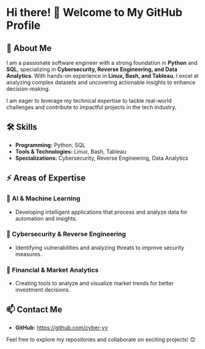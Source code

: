 # Hi there! 👋 Welcome to My GitHub Profile

## 🚀 About Me
I am a passionate software engineer with a strong foundation in **Python** and **SQL**, specializing in **Cybersecurity, Reverse Engineering, and Data Analytics**. With hands-on experience in **Linux, Bash, and Tableau**, I excel at analyzing complex datasets and uncovering actionable insights to enhance decision-making. 

I am eager to leverage my technical expertise to tackle real-world challenges and contribute to impactful projects in the tech industry.

## 🛠 Skills
- **Programming:** Python, SQL  
- **Tools & Technologies:** Linux, Bash, Tableau  
- **Specializations:** Cybersecurity, Reverse Engineering, Data Analytics  

## ⚡ Areas of Expertise
### 🔹 AI & Machine Learning
- Developing intelligent applications that process and analyze data for automation and insights.

### 🔹 Cybersecurity & Reverse Engineering
- Identifying vulnerabilities and analyzing threats to improve security measures.

### 🔹 Financial & Market Analytics
- Creating tools to analyze and visualize market trends for better investment decisions.

## 📫 Contact Me
- **GitHub:** https://github.com/cyber-vv

Feel free to explore my repositories and collaborate on exciting projects! 😊

